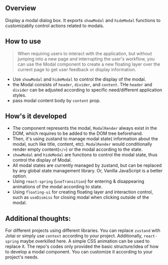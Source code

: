 ## Overview
Display a modal dialog box. It exports `showModal` and `hideModal` functions to customizablly control actions related to modals. 

## How to use
> When requiring users to interact with the application, but without jumping into a new page and interrupting the user's workflow, you can use the Modal component to create a new floating layer over the current page to get user feedback or display information.

* Use `showModal` and `hideModal` to control the display of the modal.
* the Modal consists of `header`, `divider`, and `content`. THe `header` and `divider` can be adjusted according to specific need/different application styles.
* pass modal content body by `content` prop.


## How's it developed
* The component represents the modal, `ModalRender` always exist in the DOM, which requires to be added to the DOM tree beforehand.
* Then, it's using zustand to manage modal state( information about the modal, such like title, content, etc). `ModalRender` would conditionally render empty content(`</>`) or the modal according to the state.
* `showModal` and `hideModal` are functions to control the modal state, thus control the display of Modal.
* All modal states are currently managed by zustand, but can be replaced by any global state management library. Or, Vanilla JavaScript is a better option.
* Using `react-spring` (`useTransition`) for entering & disappearing animations of the modal according to state.
* Using `floating-ui` for creating floating layer and interaction control, such as `useDismiss` for closing modal when clicking outside of the modal.

## Additional thoughts:
For different projects using different libraries. You can replace `zustand` with Jotai or simply use `context` according to your project. Additionally, `react-spring` maybe overkilled here. A simple CSS animation can be used to replace it. The repo's codes only provided the basic structure/idea of how to develop a modal component. You can customize it according to your project's needs.